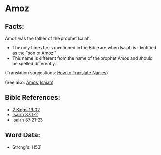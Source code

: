 # Amoz #

## Facts: ##

Amoz was the father of the prophet Isaiah.

* The only times he is mentioned in the Bible are when Isaiah is identified as the "son of Amoz."
* This name is different from the name of the prophet Amos and should be spelled differently.

(Translation suggestions: [How to Translate Names](rc://en/ta/man/translate/translate-names))

(See also: [Amos](../names/amos.md), [Isaiah](../names/isaiah.md))

## Bible References: ##

* [2 Kings 19:02](rc://en/tn/help/2ki/19/02)
* [Isaiah 37:1-2](rc://en/tn/help/isa/37/01)
* [Isaiah 37:21-23](rc://en/tn/help/isa/37/21)

## Word Data: ##

* Strong's: H531

